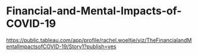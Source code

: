 # Financial-and-Mental-Impacts-of-COVID-19

https://public.tableau.com/app/profile/rachel.woeltje/viz/TheFinancialandMentalImpactsofCOVID-19/Story1?publish=yes
